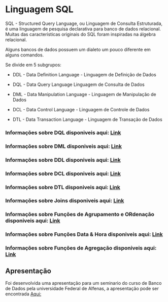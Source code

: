 # Linguagem SQL

SQL - Structured Query Language, ou Linguagem de Consulta Estruturada, é uma linguagem de pesquisa declarativa para banco de dados relacional. Muitas das características originais do SQL foram inspiradas na álgebra relacional.

Alguns bancos de dados possuem um dialeto um pouco diferente em alguns comandos.

Se divide em 5 subgrupos:

- DDL - Data Definition Language - Linguagem de Definição de Dados

- DQL - Data Query Language  Linguagem de Consulta de Dados

- DML - Data Manipulation Language - Linguagem de Manipulação de Dados

- DCL - Data Control Language - Linguagem de Controle de Dados

- DTL - Data Transaction Language - Linguagem de Transação de Dados

### Informações sobre DQL disponiveis aqui: [Link](https://github.com/pcmoraesmenezes/Curso-de-Banco-de-Dados/blob/main/Linguagem%20SQL/DQL.md)

### Informações sobre DML disponiveis aqui: [Link](https://github.com/pcmoraesmenezes/Curso-de-Banco-de-Dados/blob/main/Linguagem%20SQL/DML.md)

### Informações sobre DDL disponiveis aqui: [Link](https://github.com/pcmoraesmenezes/Curso-de-Banco-de-Dados/blob/main/Linguagem%20SQL/DDL.md)

### Informações sobre DCL disponiveis aqui: [Link](https://github.com/pcmoraesmenezes/Curso-de-Banco-de-Dados/blob/main/Linguagem%20SQL/DCL.md)

### Informações sobre DTL disponiveis aqui: [Link](https://github.com/pcmoraesmenezes/Curso-de-Banco-de-Dados/blob/main/Linguagem%20SQL/DTL.md)

### Informações sobre Joins disponiveis aqui: [Link](https://github.com/pcmoraesmenezes/Curso-de-Banco-de-Dados/blob/main/Linguagem%20SQL/Joins.md)

### Informações sobre Funções de Agrupamento e ORdenação disponiveis aqui: [Link](https://github.com/pcmoraesmenezes/Curso-de-Banco-de-Dados/blob/main/Linguagem%20SQL/FUNCOES_DE_AGRUPAMENTO_E_ORDENACAO.md)

### Informações sobre Funções Data & Hora disponiveis aqui: [Link](https://github.com/pcmoraesmenezes/Curso-de-Banco-de-Dados/blob/main/Linguagem%20SQL/FUNCOES_DE_DATA_E_HORA.md)

### Informações sobre Funções de Agregação disponiveis aqui: [Link](https://github.com/pcmoraesmenezes/Curso-de-Banco-de-Dados/blob/main/Linguagem%20SQL/FUNCOES_DE_AGREGACAO.md)

## Apresentação

Foi desenvolvida uma apresentação para um seminario do curso de Banco de Dados pela universidade Federal de Alfenas, a apresentação pode ser encontrada [Aqui:](/Linguagem%20SQL/Apresentação%20Banco%20de%20Dados.pdf)